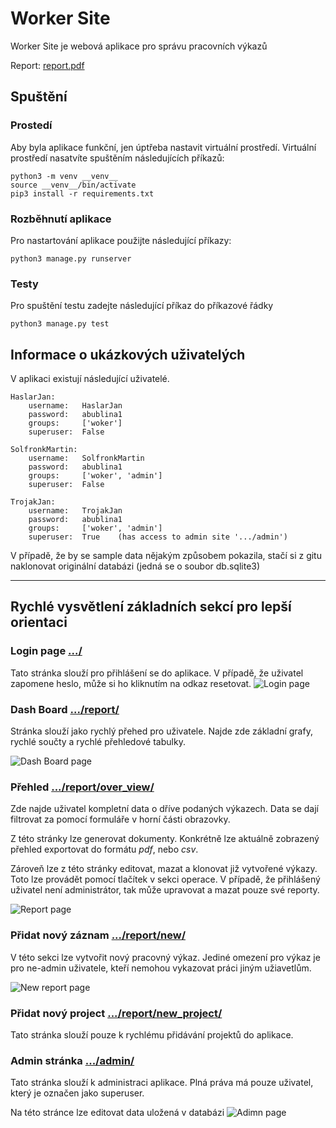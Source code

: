 # Worker Site
Worker Site je webová aplikace pro správu pracovních výkazů

Report: [report.pdf](./report.pdf)

## Spuštění
### Prostedí
Aby byla aplikace funkční, jen úptřeba nastavit virtuální prostředí.
Virtuální prostředí nasatvíte spuštěním následujících příkazů:
```shell
python3 -m venv __venv__
source __venv__/bin/activate
pip3 install -r requirements.txt
```
### Rozběhnutí aplikace
Pro nastartování aplikace použijte následující příkazy:
```shell
python3 manage.py runserver
```
### Testy
Pro spuštění testu zadejte následující příkaz do příkazové řádky
```shell
python3 manage.py test
```

## Informace o ukázkových uživatelých
V aplikaci existují následující uživatelé.

    HaslarJan:
        username:   HaslarJan
        password:   abublina1
        groups:     ['woker']
        superuser:  False

    SolfronkMartin:
        username:   SolfronkMartin
        password:   abublina1
        groups:     ['woker', 'admin']
        superuser:  False

    TrojakJan:
        username:   TrojakJan
        password:   abublina1
        groups:     ['woker', 'admin']
        superuser:  True    (has access to admin site '.../admin')

V případě, že by se sample data nějakým způsobem pokazila, stačí si z gitu naklonovat originální databázi (jedná se o soubor db.sqlite3)

---
## Rychlé vysvětlení základních sekcí pro lepší orientaci

### Login page [.../](http://localhost:8000/)
Tato stránka slouží pro přihlášení se do aplikace. V případě, že uživatel zapomene heslo, může si ho kliknutím na odkaz resetovat.
![Login page](./img/login.png)
### Dash Board [.../report/](http://localhost:8000/report/)
Stránka slouží jako rychlý přehed pro uživatele. Najde zde základní grafy, rychlé součty a rychlé přehledové tabulky.

![Dash Board page](./img/dashBoard.png)
### Přehled [.../report/over_view/](http://localhost:8000/report/over_view/)
Zde najde uživatel kompletní data o dříve podaných výkazech. Data se dají filtrovat za pomocí formuláře v horní části obrazovky.

Z této stránky lze generovat dokumenty. Konkrétně lze aktuálně zobrazený přehled exportovat do formátu *pdf*, nebo *csv*.

Zároveň lze z této stránky editovat, mazat a klonovat již vytvořené výkazy. Toto lze provádět pomocí tlačítek v sekci operace. V případě, že přihlášený uživatel není administrátor, tak může upravovat a mazat pouze své reporty.

![Report page](./img/reports.png)
### Přidat nový záznam [.../report/new/](http://localhost:8000/report/new/)
V této sekci lze vytvořit nový pracovný výkaz. Jediné omezení pro výkaz je pro ne-admin uživatele, kteří nemohou vykazovat práci jiným užiavetlům.

![New report page](./img/new_report.png)
### Přidat nový project [.../report/new_project/](http://localhost:8000/report/new_project/)
Tato stránka slouží pouze k rychlému přidávání projektů do aplikace.

### Admin stránka [.../admin/](http://localhost:8000/admin)
Tato stránka slouží k administraci aplikace. Plná práva má pouze uživatel, který je označen jako superuser.

Na této stránce lze editovat data uložená v databázi
![Adimn page](./img/admin.png)
